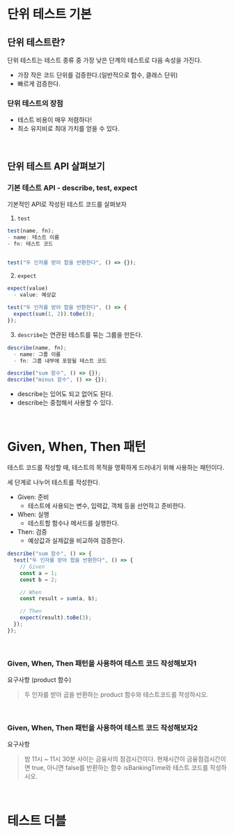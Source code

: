 # 단위 테스트 기본

## 단위 테스트란?

단위 테스트는 테스트 종류 중 가장 낮은 단계의 테스트로 다음 속성을 가진다.

- 가장 작은 코드 단위를 검증한다.(일반적으로 함수, 클래스 단위)
- 빠르게 검증한다.

### 단위 테스트의 장점

- 테스트 비용이 매우 저렴하다!
- 최소 유지비로 최대 가치를 얻을 수 있다.

</br>

## 단위 테스트 API 살펴보기

### 기본 테스트 API - describe, test, expect

기본적인 API로 작성된 테스트 코드를 살펴보자

1. `test`

```js
test(name, fn);
- name: 테스트 이름
- fn: 테스트 코드


test("두 인자를 받아 합을 반환한다", () => {});
```

2. `expect`

```js
expect(value)
  - value: 예상값

test("두 인자를 받아 합을 반환한다", () => {
  expect(sum(1, 2)).toBe(3);
});
```

3. `describe`는 연관된 테스트를 묶는 그룹을 만든다.

```ts
describe(name, fn);
  - name: 그룹 이름
  - fn: 그룹 내부에 포함될 테스트 코드

describe("sum 함수", () => {});
describe("minus 함수", () => {});
```

- describe는 있어도 되고 없어도 된다.
- describe는 중첩해서 사용할 수 있다.

</br>

# Given, When, Then 패턴

테스트 코드를 작성할 때, 테스트의 목적을 명확하게 드러내기 위해 사용하는 패턴이다.

세 단계로 나누어 테스트를 작성한다.

- Given: 준비
  - 테스트에 사용되는 변수, 입력값, 객체 등을 선언하고 준비한다.
- When: 실행
  - 테스트할 함수나 메서드를 실행한다.
- Then: 검증
  - 예상값과 실제값을 비교하여 검증한다.

```js
describe("sum 함수", () => {
  test("두 인자를 받아 합을 반환한다", () => {
    // Given
    const a = 1;
    const b = 2;

    // When
    const result = sum(a, b);

    // Then
    expect(result).toBe(3);
  });
});
```

</br>

### Given, When, Then 패턴을 사용하여 테스트 코드 작성해보자1

요구사항 (product 함수)

> 두 인자를 받아 곱을 반환하는 product 함수와 테스트코드를 작성하시오.

</br>

### Given, When, Then 패턴을 사용하여 테스트 코드 작성해보자2

요구사항

> 밤 11시 ~ 11시 30분 사이는 금융사의 점검시간이다. 현재시간이 금융점검시간이면 true, 아니면 false를 반환하는 함수 isBankingTime와 테스트 코드를 작성하시오.

</br>

# 테스트 더블
